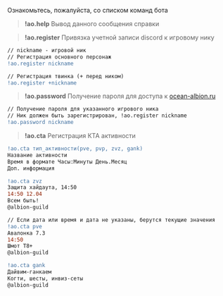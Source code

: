Ознакомьтесь, пожалуйста, со списком команд бота

> **!ao.help**
Вывод данного сообщения справки


> **!ao.register**
Привязка учетной записи discord к игровому нику
```diff
// nickname - игровой ник
// Регистрация основного персонаж
!ao.register nickname

// Регистрация твинка (+ перед ником)
!ao.register +nickname
```

> **!ao.password**
Получение пароля для доступа к [ocean-albion.ru](https://ocean-albion.ru) 
```diff
// Получение пароля для указанного игрового ника
// Ник должен быть зарегистрирован, !ao.register nickname
!ao.password nickname
```

> **!ao.cta**
Регистрация КТА активности
```diff
!ao.cta тип_активности(pve, pvp, zvz, gank)
Название активности
Время в формате Часы:Минуты День.Месяц
Доп. информация

!ao.cta zvz
Защита хайдаута, 14:50
14:50 12.04
Всем быть!
@albion-guild

// Если дата или время и дата не указаны, берутся текущие значения
!ao.cta pve
Авалонка 7.3
14:50
Шмот Т8+
@albion-guild

!ao.cta gank
Дайвим-ганкаем
Когти, шесты, инвиз-сеты
@albion-guild
```
